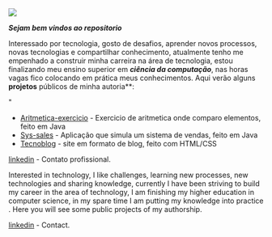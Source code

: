 <img align="center" src="https://www.hsbs.com.br/wp-content/uploads/2018/12/ti_2019.png"> 
<br>

***Sejam bem vindos ao repositorio***

Interessado por tecnologia, gosto de desafios, aprender novos  processos, novas tecnologias e compartilhar conhecimento, atualmente tenho me empenhado a construir minha carreira na área de tecnologia, estou finalizando meu ensino superior em ***ciência da computação***, nas horas vagas fico colocando em prática meus conhecimentos. Aqui verão alguns **projetos** públicos de minha autoria**:</p>"

- [Aritmetica-exercicio](https://github.com/TH-oliveir/Aritm-tica-menor-e-maior) - Exercicio de aritmetica onde comparo elementos, feito em Java
- [Sys-sales](https://github.com/TH-oliveir/Sys-sales) - Aplicação que simula um sistema de vendas, feito em Java
- [Tecnoblog](https://github.com/TH-oliveir/Tecnoblog) - site em formato de blog, feito com HTML/CSS 


[linkedin](linkedin.com/in/thpoliveir5) - Contato profissional.



<p>Interested in technology, I like challenges, learning new processes, new technologies and sharing knowledge, currently I have been striving to build my career in the area of technology, I am finishing my higher education in computer science, in my spare time I am putting my knowledge into practice . Here you will see some public projects of my authorship.</p>

[linkedin](linkedin.com/in/thpoliveir5) - Contact.
